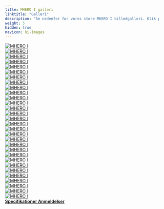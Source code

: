 ```yaml
---
title: MHERO I galleri
linktitle: "Galleri"
description: "Se nedenfor for vores store MHERO I billedgalleri. Klik på billederne for versioner i høj opløsning."
weight: 5
hidden: true
navicon: bi-images
---
```

<!-- markdownlint-disable MD033 -->
<div class="row" id ="my-gallery">
	<div class="pswp-grid-item col-6 col-md-4">
		<a href="https://media.evkx.net/multimedia/models/mhero/i/i/charging_1.jpg"
data-pswp-src="https://media.evkx.net/multimedia/models/mhero/i/i/charging_1.jpg"
data-pswp-width="2000"
data-pswp-height="1333" 
target="_blank">
			<img src="https://media.evkx.net/multimedia/models/mhero/i/i/charging_1_xst.jpg" alt="MHERO I" class="img-fluid " />
		</a>
	</div>
	<div class="pswp-grid-item col-6 col-md-4">
		<a href="https://media.evkx.net/multimedia/models/mhero/i/i/details_1.jpg"
data-pswp-src="https://media.evkx.net/multimedia/models/mhero/i/i/details_1.jpg"
data-pswp-width="1380"
data-pswp-height="848" 
target="_blank">
			<img src="https://media.evkx.net/multimedia/models/mhero/i/i/details_1_xst.jpg" alt="MHERO I" class="img-fluid " />
		</a>
	</div>
	<div class="pswp-grid-item col-6 col-md-4">
		<a href="https://media.evkx.net/multimedia/models/mhero/i/i/details_2.jpg"
data-pswp-src="https://media.evkx.net/multimedia/models/mhero/i/i/details_2.jpg"
data-pswp-width="3000"
data-pswp-height="2000" 
target="_blank">
			<img src="https://media.evkx.net/multimedia/models/mhero/i/i/details_2_xst.jpg" alt="MHERO I" class="img-fluid " />
		</a>
	</div>
	<div class="pswp-grid-item col-6 col-md-4">
		<a href="https://media.evkx.net/multimedia/models/mhero/i/i/dynamic_1.jpg"
data-pswp-src="https://media.evkx.net/multimedia/models/mhero/i/i/dynamic_1.jpg"
data-pswp-width="1920"
data-pswp-height="1080" 
target="_blank">
			<img src="https://media.evkx.net/multimedia/models/mhero/i/i/dynamic_1_xst.jpg" alt="MHERO I" class="img-fluid " />
		</a>
	</div>
	<div class="pswp-grid-item col-6 col-md-4">
		<a href="https://media.evkx.net/multimedia/models/mhero/i/i/dynamic_2.jpg"
data-pswp-src="https://media.evkx.net/multimedia/models/mhero/i/i/dynamic_2.jpg"
data-pswp-width="1920"
data-pswp-height="1080" 
target="_blank">
			<img src="https://media.evkx.net/multimedia/models/mhero/i/i/dynamic_2_xst.jpg" alt="MHERO I" class="img-fluid " />
		</a>
	</div>
	<div class="pswp-grid-item col-6 col-md-4">
		<a href="https://media.evkx.net/multimedia/models/mhero/i/i/dynamic_3.jpg"
data-pswp-src="https://media.evkx.net/multimedia/models/mhero/i/i/dynamic_3.jpg"
data-pswp-width="1600"
data-pswp-height="1200" 
target="_blank">
			<img src="https://media.evkx.net/multimedia/models/mhero/i/i/dynamic_3_xst.jpg" alt="MHERO I" class="img-fluid " />
		</a>
	</div>
	<div class="pswp-grid-item col-6 col-md-4">
		<a href="https://media.evkx.net/multimedia/models/mhero/i/i/dynamic_4.jpg"
data-pswp-src="https://media.evkx.net/multimedia/models/mhero/i/i/dynamic_4.jpg"
data-pswp-width="3000"
data-pswp-height="2001" 
target="_blank">
			<img src="https://media.evkx.net/multimedia/models/mhero/i/i/dynamic_4_xst.jpg" alt="MHERO I" class="img-fluid " />
		</a>
	</div>
	<div class="pswp-grid-item col-6 col-md-4">
		<a href="https://media.evkx.net/multimedia/models/mhero/i/i/dynamic_5.jpg"
data-pswp-src="https://media.evkx.net/multimedia/models/mhero/i/i/dynamic_5.jpg"
data-pswp-width="2600"
data-pswp-height="1734" 
target="_blank">
			<img src="https://media.evkx.net/multimedia/models/mhero/i/i/dynamic_5_xst.jpg" alt="MHERO I" class="img-fluid " />
		</a>
	</div>
	<div class="pswp-grid-item col-6 col-md-4">
		<a href="https://media.evkx.net/multimedia/models/mhero/i/i/dynamic_6.jpg"
data-pswp-src="https://media.evkx.net/multimedia/models/mhero/i/i/dynamic_6.jpg"
data-pswp-width="1600"
data-pswp-height="1067" 
target="_blank">
			<img src="https://media.evkx.net/multimedia/models/mhero/i/i/dynamic_6_xst.jpg" alt="MHERO I" class="img-fluid " />
		</a>
	</div>
	<div class="pswp-grid-item col-6 col-md-4">
		<a href="https://media.evkx.net/multimedia/models/mhero/i/i/exterior_1.jpg"
data-pswp-src="https://media.evkx.net/multimedia/models/mhero/i/i/exterior_1.jpg"
data-pswp-width="1920"
data-pswp-height="1080" 
target="_blank">
			<img src="https://media.evkx.net/multimedia/models/mhero/i/i/exterior_1_xst.jpg" alt="MHERO I" class="img-fluid " />
		</a>
	</div>
	<div class="pswp-grid-item col-6 col-md-4">
		<a href="https://media.evkx.net/multimedia/models/mhero/i/i/exterior_2.jpg"
data-pswp-src="https://media.evkx.net/multimedia/models/mhero/i/i/exterior_2.jpg"
data-pswp-width="1920"
data-pswp-height="1114" 
target="_blank">
			<img src="https://media.evkx.net/multimedia/models/mhero/i/i/exterior_2_xst.jpg" alt="MHERO I" class="img-fluid " />
		</a>
	</div>
	<div class="pswp-grid-item col-6 col-md-4">
		<a href="https://media.evkx.net/multimedia/models/mhero/i/i/exterior_3.jpg"
data-pswp-src="https://media.evkx.net/multimedia/models/mhero/i/i/exterior_3.jpg"
data-pswp-width="2700"
data-pswp-height="1801" 
target="_blank">
			<img src="https://media.evkx.net/multimedia/models/mhero/i/i/exterior_3_xst.jpg" alt="MHERO I" class="img-fluid " />
		</a>
	</div>
	<div class="pswp-grid-item col-6 col-md-4">
		<a href="https://media.evkx.net/multimedia/models/mhero/i/i/exterior_4.jpg"
data-pswp-src="https://media.evkx.net/multimedia/models/mhero/i/i/exterior_4.jpg"
data-pswp-width="1080"
data-pswp-height="720" 
target="_blank">
			<img src="https://media.evkx.net/multimedia/models/mhero/i/i/exterior_4_xst.jpg" alt="MHERO I" class="img-fluid " />
		</a>
	</div>
	<div class="pswp-grid-item col-6 col-md-4">
		<a href="https://media.evkx.net/multimedia/models/mhero/i/i/exterior_5.jpg"
data-pswp-src="https://media.evkx.net/multimedia/models/mhero/i/i/exterior_5.jpg"
data-pswp-width="1600"
data-pswp-height="1068" 
target="_blank">
			<img src="https://media.evkx.net/multimedia/models/mhero/i/i/exterior_5_xst.jpg" alt="MHERO I" class="img-fluid " />
		</a>
	</div>
	<div class="pswp-grid-item col-6 col-md-4">
		<a href="https://media.evkx.net/multimedia/models/mhero/i/i/exterior_6.jpg"
data-pswp-src="https://media.evkx.net/multimedia/models/mhero/i/i/exterior_6.jpg"
data-pswp-width="2000"
data-pswp-height="1334" 
target="_blank">
			<img src="https://media.evkx.net/multimedia/models/mhero/i/i/exterior_6_xst.jpg" alt="MHERO I" class="img-fluid " />
		</a>
	</div>
	<div class="pswp-grid-item col-6 col-md-4">
		<a href="https://media.evkx.net/multimedia/models/mhero/i/i/exterior_7.jpg"
data-pswp-src="https://media.evkx.net/multimedia/models/mhero/i/i/exterior_7.jpg"
data-pswp-width="2000"
data-pswp-height="1575" 
target="_blank">
			<img src="https://media.evkx.net/multimedia/models/mhero/i/i/exterior_7_xst.jpg" alt="MHERO I" class="img-fluid " />
		</a>
	</div>
	<div class="pswp-grid-item col-6 col-md-4">
		<a href="https://media.evkx.net/multimedia/models/mhero/i/i/frontseats_1.jpg"
data-pswp-src="https://media.evkx.net/multimedia/models/mhero/i/i/frontseats_1.jpg"
data-pswp-width="3000"
data-pswp-height="1999" 
target="_blank">
			<img src="https://media.evkx.net/multimedia/models/mhero/i/i/frontseats_1_xst.jpg" alt="MHERO I" class="img-fluid " />
		</a>
	</div>
	<div class="pswp-grid-item col-6 col-md-4">
		<a href="https://media.evkx.net/multimedia/models/mhero/i/i/headlights_1.jpg"
data-pswp-src="https://media.evkx.net/multimedia/models/mhero/i/i/headlights_1.jpg"
data-pswp-width="2000"
data-pswp-height="1500" 
target="_blank">
			<img src="https://media.evkx.net/multimedia/models/mhero/i/i/headlights_1_xst.jpg" alt="MHERO I" class="img-fluid " />
		</a>
	</div>
	<div class="pswp-grid-item col-6 col-md-4">
		<a href="https://media.evkx.net/multimedia/models/mhero/i/i/headlights_2.jpg"
data-pswp-src="https://media.evkx.net/multimedia/models/mhero/i/i/headlights_2.jpg"
data-pswp-width="1080"
data-pswp-height="720" 
target="_blank">
			<img src="https://media.evkx.net/multimedia/models/mhero/i/i/headlights_2_xst.jpg" alt="MHERO I" class="img-fluid " />
		</a>
	</div>
	<div class="pswp-grid-item col-6 col-md-4">
		<a href="https://media.evkx.net/multimedia/models/mhero/i/i/headlights_3.jpg"
data-pswp-src="https://media.evkx.net/multimedia/models/mhero/i/i/headlights_3.jpg"
data-pswp-width="3000"
data-pswp-height="1979" 
target="_blank">
			<img src="https://media.evkx.net/multimedia/models/mhero/i/i/headlights_3_xst.jpg" alt="MHERO I" class="img-fluid " />
		</a>
	</div>
	<div class="pswp-grid-item col-6 col-md-4">
		<a href="https://media.evkx.net/multimedia/models/mhero/i/i/interior_1.jpg"
data-pswp-src="https://media.evkx.net/multimedia/models/mhero/i/i/interior_1.jpg"
data-pswp-width="2600"
data-pswp-height="1733" 
target="_blank">
			<img src="https://media.evkx.net/multimedia/models/mhero/i/i/interior_1_xst.jpg" alt="MHERO I" class="img-fluid " />
		</a>
	</div>
	<div class="pswp-grid-item col-6 col-md-4">
		<a href="https://media.evkx.net/multimedia/models/mhero/i/i/main_1.jpg"
data-pswp-src="https://media.evkx.net/multimedia/models/mhero/i/i/main_1.jpg"
data-pswp-width="3000"
data-pswp-height="2000" 
target="_blank">
			<img src="https://media.evkx.net/multimedia/models/mhero/i/i/main_1_xst.jpg" alt="MHERO I" class="img-fluid " />
		</a>
	</div>
	<div class="pswp-grid-item col-6 col-md-4">
		<a href="https://media.evkx.net/multimedia/models/mhero/i/i/rearlights_1.jpg"
data-pswp-src="https://media.evkx.net/multimedia/models/mhero/i/i/rearlights_1.jpg"
data-pswp-width="3000"
data-pswp-height="1900" 
target="_blank">
			<img src="https://media.evkx.net/multimedia/models/mhero/i/i/rearlights_1_xst.jpg" alt="MHERO I" class="img-fluid " />
		</a>
	</div>
	<div class="pswp-grid-item col-6 col-md-4">
		<a href="https://media.evkx.net/multimedia/models/mhero/i/i/rearwheelsteering_1.jpg"
data-pswp-src="https://media.evkx.net/multimedia/models/mhero/i/i/rearwheelsteering_1.jpg"
data-pswp-width="1280"
data-pswp-height="720" 
target="_blank">
			<img src="https://media.evkx.net/multimedia/models/mhero/i/i/rearwheelsteering_1_xst.jpg" alt="MHERO I" class="img-fluid " />
		</a>
	</div>
	<div class="pswp-grid-item col-6 col-md-4">
		<a href="https://media.evkx.net/multimedia/models/mhero/i/i/roofrack_1.jpg"
data-pswp-src="https://media.evkx.net/multimedia/models/mhero/i/i/roofrack_1.jpg"
data-pswp-width="1080"
data-pswp-height="720" 
target="_blank">
			<img src="https://media.evkx.net/multimedia/models/mhero/i/i/roofrack_1_xst.jpg" alt="MHERO I" class="img-fluid " />
		</a>
	</div>
	<div class="pswp-grid-item col-6 col-md-4">
		<a href="https://media.evkx.net/multimedia/models/mhero/i/i/screens_1.jpg"
data-pswp-src="https://media.evkx.net/multimedia/models/mhero/i/i/screens_1.jpg"
data-pswp-width="1600"
data-pswp-height="1067" 
target="_blank">
			<img src="https://media.evkx.net/multimedia/models/mhero/i/i/screens_1_xst.jpg" alt="MHERO I" class="img-fluid " />
		</a>
	</div>
	<div class="pswp-grid-item col-6 col-md-4">
		<a href="https://media.evkx.net/multimedia/models/mhero/i/i/screens_2.jpg"
data-pswp-src="https://media.evkx.net/multimedia/models/mhero/i/i/screens_2.jpg"
data-pswp-width="2435"
data-pswp-height="1370" 
target="_blank">
			<img src="https://media.evkx.net/multimedia/models/mhero/i/i/screens_2_xst.jpg" alt="MHERO I" class="img-fluid " />
		</a>
	</div>
	<div class="pswp-grid-item col-6 col-md-4">
		<a href="https://media.evkx.net/multimedia/models/mhero/i/i/storage_1.jpg"
data-pswp-src="https://media.evkx.net/multimedia/models/mhero/i/i/storage_1.jpg"
data-pswp-width="2000"
data-pswp-height="1333" 
target="_blank">
			<img src="https://media.evkx.net/multimedia/models/mhero/i/i/storage_1_xst.jpg" alt="MHERO I" class="img-fluid " />
		</a>
	</div>
	<div class="pswp-grid-item col-6 col-md-4">
		<a href="https://media.evkx.net/multimedia/models/mhero/i/i/trunk_1.jpg"
data-pswp-src="https://media.evkx.net/multimedia/models/mhero/i/i/trunk_1.jpg"
data-pswp-width="3000"
data-pswp-height="1999" 
target="_blank">
			<img src="https://media.evkx.net/multimedia/models/mhero/i/i/trunk_1_xst.jpg" alt="MHERO I" class="img-fluid " />
		</a>
	</div>
	<div class="pswp-grid-item col-6 col-md-4">
		<a href="https://media.evkx.net/multimedia/models/mhero/i/i/turningcircle_1.jpg"
data-pswp-src="https://media.evkx.net/multimedia/models/mhero/i/i/turningcircle_1.jpg"
data-pswp-width="2000"
data-pswp-height="1726" 
target="_blank">
			<img src="https://media.evkx.net/multimedia/models/mhero/i/i/turningcircle_1_xst.jpg" alt="MHERO I" class="img-fluid " />
		</a>
	</div>
</div>
<script type="module">
  import PhotoSwipeLightbox from '/js/photoswipe-lightbox.esm.js';
    const lightbox = new PhotoSwipeLightbox({
       gallery: '#my-gallery',
        children: 'a',
        pswpModule: () => import('/js/photoswipe.esm.js')
    });
lightbox.init();
</script>
<div class="mt-3 mb-3">
<a href="../specifications/" class="text-decoration-none text-black">
<strong><i class="bi-arrow-left"></i> Specifikationer </strong>
</a>
<a href="../reviews/" class="text-decoration-none text-black float-end">
<strong>Anmeldelser <i class="bi-arrow-right"></i></strong>
</a>
</div>
